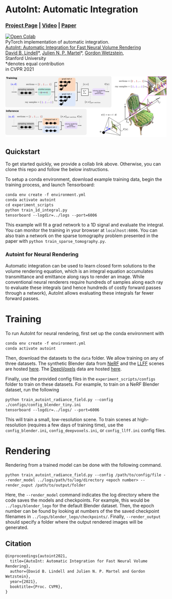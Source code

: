 # AutoInt: Automatic Integration 
### [Project Page](http://www.computationalimaging.org/publications/automatic-integration/) | [Video](https://www.youtube.com/watch?v=GYxFYbih0PU) | [Paper](https://arxiv.org/abs/2003.08934)
[![Open Colab](https://colab.research.google.com/assets/colab-badge.svg)](https://colab.research.google.com/drive/1E-5etVB370EiTUln9ECrY9wx7CRAgh1M?usp=sharing)<br>
PyTorch implementation of automatic integration.<br>
[AutoInt: Automatic Integration for Fast Neural Volume Rendering](http://www.computationalimaging.org/publications/automatic-integration/)<br>
 [David B. Lindell](https://davidlindell.com)\*,
 [Julien N. P. Martel](http://web.stanford.edu/~jnmartel/)\*,
 [Gordon Wetzstein](https://computationalimaging.org),<br>
 Stanford University <br>
  \*denotes equal contribution  
in CVPR 2021

<img src='imgs/rendering.jpg'/>

## Quickstart

To get started quickly, we provide a collab link above. Otherwise, you can clone this repo and follow the below instructions. 

To setup a conda environment, download example training data, begin the training process, and launch Tensorboard:
```
conda env create -f environment.yml
conda activate autoint 
cd experiment_scripts
python train_1d_integral.py
tensorboard --logdir=../logs --port=6006
```

This example will fit a grad network to a 1D signal and evaluate the integral. You can monitor the training in your browser at `localhost:6006`. You can also train a network on the sparse tomography problem presented in the paper with `python train_sparse_tomography.py`.  


### Autoint for Neural Rendering

Automatic integration can be used to learn closed form solutions to the volume rendering equation, which is an integral equation accumulates transmittance and emittance along rays to render an image. While conventional neural renderers require hundreds of samples along each ray to evaluate these integrals (and hence hundreds of costly forward passes through a network), AutoInt allows evaluating these integrals far fewer forward passes. 

# Training

To run AutoInt for neural rendering, first set up the conda environment with  
```
conda env create -f environment.yml
conda activate autoint 
```

Then, download the datasets to the `data` folder. We allow training on any of three datasets. The synthetic Blender data from [NeRF](https://github.com/bmild/nerf) and the [LLFF](https://github.com/Fyusion/LLFF) scenes are hosted [here](https://drive.google.com/drive/folders/128yBriW1IG_3NJ5Rp7APSTZsJqdJdfc1). The [DeepVoxels](https://github.com/vsitzmann/deepvoxels) data are hosted [here](https://drive.google.com/open?id=1lUvJWB6oFtT8EQ_NzBrXnmi25BufxRfl).

Finally, use the provided config files in the `experiment_scripts/configs` folder to train on these datasets. For example, to train on a NeRF Blender dataset, run the following
```
python train_autoint_radiance_field.py --config ./configs/config_blender_tiny.ini
tensorboard --logdir=../logs/ --port=6006
```

This will train a small, low-resolution scene. To train scenes at high-resolution (requires a few days of training time), use the `config_blender.ini`, `config_deepvoxels.ini`, or `config_llff.ini` config files. 

# Rendering

Rendering from a trained model can be done with the following command.
```
python train_autoint_radiance_field.py --config /path/to/config/file --render_model ../logs/path/to/log/directory <epoch number> --render_ouput /path/to/output/folder
```

Here, the `--render_model` command indicates the log directory where the code saves the models and checkpoints. For example, this would be `../logs/blender_lego` for the default Blender dataset. Then, the epoch number can be found by looking at numbers of the the saved checkpoint filenames in `../logs/blender_lego/checkpoints/`. Finally, `--render_output` should specify a folder where the output rendered images will be generated.

## Citation

```
@inproceedings{autoint2021,
  title={AutoInt: Automatic Integration for Fast Neural Volume Rendering},
  author={David B. Lindell and Julien N. P. Martel and Gordon Wetzstein},
  year={2021},
  booktitle={Proc. CVPR},
}
```
